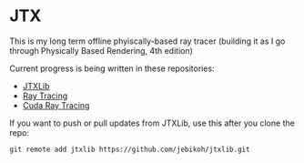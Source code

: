 # JTX

This is my long term offline phyiscally-based ray tracer (building it as I go through Physically Based Rendering, 4th edition)

Current progress is being written in these repositories:
 - [JTXLib](https://github.com/jebikoh/jtxlib)
 - [Ray Tracing](https://github.com/jebikoh/raytracing)
 - [Cuda Ray Tracing](https://github.com/jebikoh/cudart)

If you want to push or pull updates from JTXLib, use this after you clone the repo:

`git remote add jtxlib https://github.com/jebikoh/jtxlib.git`

